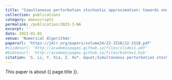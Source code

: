 ```yaml
---
title: "Simultaneous perturbation stochastic approximation: towards one-measurement per iteration"
collection: publications
category: manuscripts
permalink: /publication/2023-3-NA
excerpt: ''
date: 2023-01-01
venue: 'Numerical Algorithms'
paperurl: 'https://jmlr.org/papers/volume24/22-1518/22-1518.pdf'
#slidesurl: 'http://academicpages.github.io/files/slides1.pdf'
#bibtexurl: 'http://academicpages.github.io/files/bibtex1.bib'
citation: 'S. Li, Y. Xia, Z. Xu*. &quot;Simultaneous perturbation stochastic approximation: towards one-measurement per iteration.&quot; <i>Numerical Algorithms</i>. 94:1085-1101, Doi:10.1007/s11075-023-01528-7, 2023.'
---
```


This paper is about {{ page.title }}.
